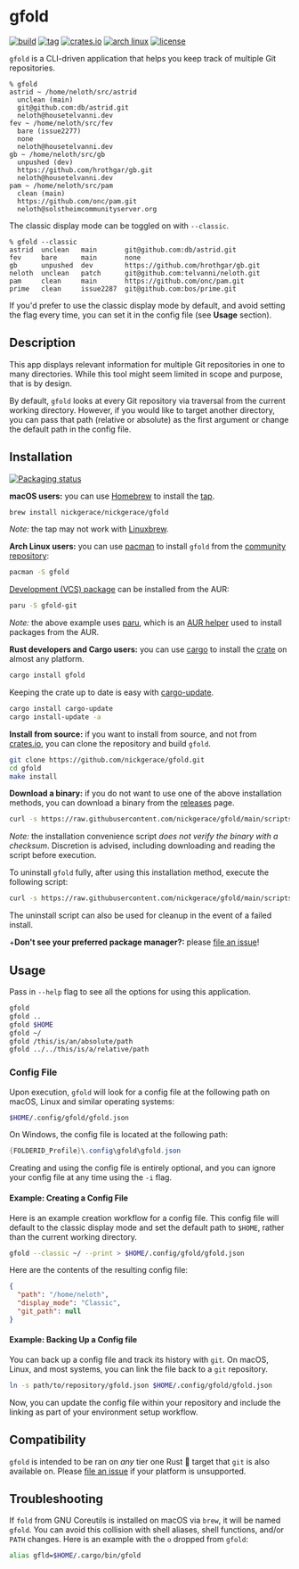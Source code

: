 # gfold

[![build](https://img.shields.io/github/workflow/status/nickgerace/gfold/merge/main?style=flat-square&logo=github&logoColor=white)](https://github.com/nickgerace/gfold/actions?query=workflow%3Amerge+branch%3Amain)
[![tag](https://img.shields.io/github/v/tag/nickgerace/gfold?sort=semver&logo=git&logoColor=white&label=version&style=flat-square&color=silver)](https://github.com/nickgerace/gfold/releases/latest)
[![crates.io](https://img.shields.io/crates/v/gfold?style=flat-square&logo=rust&color=orange)](https://crates.io/crates/gfold)
[![arch linux](https://img.shields.io/archlinux/v/community/x86_64/gfold?logo=archlinux&logoColor=white&style=flat-square&color=blue)](https://archlinux.org/packages/community/x86_64/gfold/)
[![license](https://img.shields.io/github/license/nickgerace/gfold?style=flat-square&logo=apache&color=silver)](./LICENSE)

`gfold` is a CLI-driven application that helps you keep track of multiple Git repositories.

```
% gfold
astrid ~ /home/neloth/src/astrid
  unclean (main)
  git@github.com:db/astrid.git
  neloth@housetelvanni.dev
fev ~ /home/neloth/src/fev
  bare (issue2277)
  none
  neloth@housetelvanni.dev
gb ~ /home/neloth/src/gb
  unpushed (dev)
  https://github.com/hrothgar/gb.git
  neloth@housetelvanni.dev
pam ~ /home/neloth/src/pam
  clean (main)
  https://github.com/onc/pam.git
  neloth@solstheimcommunityserver.org
```

The classic display mode can be toggled on with `--classic`.

```
% gfold --classic
astrid  unclean   main       git@github.com:db/astrid.git
fev     bare      main       none
gb      unpushed  dev        https://github.com/hrothgar/gb.git
neloth  unclean   patch      git@github.com:telvanni/neloth.git
pam     clean     main       https://github.com/onc/pam.git
prime   clean     issue2287  git@github.com:bos/prime.git
```

If you'd prefer to use the classic display mode by default, and avoid setting the flag every time, you can set it in the config file (see **Usage** section).

## Description

This app displays relevant information for multiple Git repositories in one to many directories.
While this tool might seem limited in scope and purpose, that is by design.

By default, `gfold` looks at every Git repository via traversal from the current working directory.
However, if you would like to target another directory, you can pass that path (relative or absolute) as the first argument or change the default path in the config file.

## Installation

[![Packaging status](https://repology.org/badge/vertical-allrepos/gfold.svg)](https://repology.org/project/gfold/versions)

**macOS users:** you can use [Homebrew](https://brew.sh) to install the [tap](https://github.com/nickgerace/homebrew-nickgerace/blob/main/Formula/gfold.rb).

```bash
brew install nickgerace/nickgerace/gfold
```

_Note:_ the tap may not work with [Linuxbrew](https://docs.brew.sh/Homebrew-on-Linux).

**Arch Linux users:** you can use [pacman](https://wiki.archlinux.org/title/Pacman) to install `gfold` from the [community repository](https://archlinux.org/packages/community/x86_64/gfold/):

```bash
pacman -S gfold
```

[Development (VCS) package](https://aur.archlinux.org/packages/gfold-git/) can be installed from the AUR:

```bash
paru -S gfold-git
```

_Note:_ the above example uses [paru](https://github.com/Morganamilo/paru), which is an [AUR helper](https://wiki.archlinux.org/index.php/AUR_helpers) used to install packages from the AUR.

**Rust developers and Cargo users:** you can use [cargo](https://crates.io) to install the [crate](https://crates.io/crates/gfold) on almost any platform.

```bash
cargo install gfold
```

Keeping the crate up to date is easy with [cargo-update](https://crates.io/crates/cargo-update).

```bash
cargo install cargo-update
cargo install-update -a
```

**Install from source:** if you want to install from source, and not from [crates.io](https://crates.io/crates/gfold), you can clone the repository and build `gfold`.

```bash
git clone https://github.com/nickgerace/gfold.git
cd gfold
make install
```

**Download a binary:** if you do not want to use one of the above installation methods, you can download a binary from the [releases](https://github.com/nickgerace/gfold/releases) page.

```bash
curl -s https://raw.githubusercontent.com/nickgerace/gfold/main/scripts/install.sh | bash
```

_Note:_ the installation convenience script _does not verify the binary with a checksum_.
Discretion is advised, including downloading and reading the script before execution.

To uninstall `gfold` fully, after using this installation method, execute the following script:

```bash
curl -s https://raw.githubusercontent.com/nickgerace/gfold/main/scripts/uninstall.sh | bash
```

The uninstall script can also be used for cleanup in the event of a failed install.

+**Don't see your preferred package manager?:** please [file an issue](https://github.com/nickgerace/gfold/issues/new/choose)!

## Usage

Pass in `--help` flag to see all the options for using this application.

```bash
gfold
gfold ..
gfold $HOME
gfold ~/
gfold /this/is/an/absolute/path
gfold ../../this/is/a/relative/path
```

### Config File

Upon execution, `gfold` will look for a config file at the following path on macOS, Linux and similar operating systems:

```bash
$HOME/.config/gfold/gfold.json
```

On Windows, the config file is located at the following path:

```powershell
{FOLDERID_Profile}\.config\gfold\gfold.json
```

Creating and using the config file is entirely optional, and you can ignore your config file at any time using the `-i` flag.

#### Example: Creating a Config File

Here is an example creation workflow for a config file.
This config file will default to the classic display mode and set the default path to `$HOME`, rather than the current working directory.

```bash
gfold --classic ~/ --print > $HOME/.config/gfold/gfold.json
```

Here are the contents of the resulting config file:

```json
{
  "path": "/home/neloth",
  "display_mode": "Classic",
  "git_path": null
}
```

#### Example: Backing Up a Config file

You can back up a config file and track its history with `git`.
On macOS, Linux, and most systems, you can link the file back to a `git` repository.

```bash
ln -s path/to/repository/gfold.json $HOME/.config/gfold/gfold.json
```

Now, you can update the config file within your repository and include the linking as part of your environment setup workflow.

## Compatibility

`gfold` is intended to be ran on *any* tier one Rust 🦀 target that `git` is also available on.
Please [file an issue](https://github.com/nickgerace/gfold/issues) if your platform is unsupported.

## Troubleshooting

If `fold` from GNU Coreutils is installed on macOS via `brew`, it will be named `gfold`.
You can avoid this collision with shell aliases, shell functions, and/or `PATH` changes.
Here is an example with the `o` dropped from `gfold`:

```bash
alias gfld=$HOME/.cargo/bin/gfold
```
